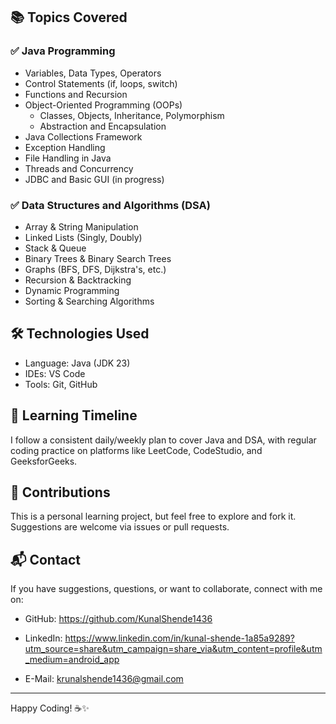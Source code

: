
## 📚 Topics Covered

### ✅ Java Programming
- Variables, Data Types, Operators
- Control Statements (if, loops, switch)
- Functions and Recursion
- Object-Oriented Programming (OOPs)
  - Classes, Objects, Inheritance, Polymorphism
  - Abstraction and Encapsulation
- Java Collections Framework
- Exception Handling
- File Handling in Java
- Threads and Concurrency
- JDBC and Basic GUI (in progress)

### ✅ Data Structures and Algorithms (DSA)
- Array & String Manipulation
- Linked Lists (Singly, Doubly)
- Stack & Queue
- Binary Trees & Binary Search Trees
- Graphs (BFS, DFS, Dijkstra's, etc.)
- Recursion & Backtracking
- Dynamic Programming
- Sorting & Searching Algorithms

## 🛠️ Technologies Used
- Language: Java (JDK 23)
- IDEs: VS Code
- Tools: Git, GitHub

## 📅 Learning Timeline
I follow a consistent daily/weekly plan to cover Java and DSA, with regular coding practice on platforms like LeetCode, CodeStudio, and GeeksforGeeks.

## 🤝 Contributions
This is a personal learning project, but feel free to explore and fork it. Suggestions are welcome via issues or pull requests.

## 📬 Contact
If you have suggestions, questions, or want to collaborate, connect with me on:
- GitHub: https://github.com/KunalShende1436
- LinkedIn: https://www.linkedin.com/in/kunal-shende-1a85a9289?utm_source=share&utm_campaign=share_via&utm_content=profile&utm_medium=android_app

- E-Mail: krunalshende1436@gmail.com
---

Happy Coding! ☕✨
